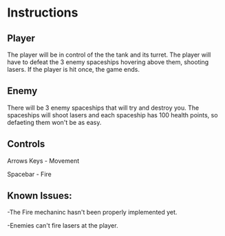 # Instructions

## Player

The player will be in control of the the tank and its turret. The player will have to defeat
the 3 enemy spaceships hovering above them, shooting lasers. If the player is hit once, the game ends.

## Enemy

There will be 3 enemy spaceships that will try and destroy you. The spaceships will shoot lasers and
each spaceship has 100 health points, so defaeting them won't be as easy.

## Controls

Arrows Keys - Movement

Spacebar - Fire

## Known Issues:
-The Fire mechaninc hasn't been properly implemented yet.

-Enemies can't fire lasers at the player.
